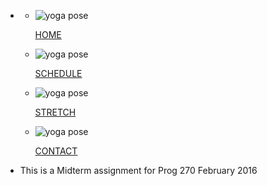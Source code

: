 
<section id="home-body">
<ul>
  <li class="home-menu">
    <div class="container">
      <div class="row">
        <ul class="menu-selections">
          <li class="menu-home">
            <img src="/images/yoga/yoga-pose-01.png" alt="yoga pose" title="Home">
            <p><a href="Week07-Markdown/Welcome.html">HOME</a></p>
          </li>
          <li class="menu-schedule">
            <img src="/images/yoga/yoga-pose-02.png" alt="yoga pose" title="Schedule">
            <p><a href="Week07-Markdown/Schedule.html">SCHEDULE</a></p>
          </li>
          <li class="menu-stretching">
            <img src="/images/yoga/yoga-pose-03.png" alt="yoga pose" title="Stretch">
            <p><a href="Week07-Markdown/Stretch-Home.html">STRETCH</a></p>
          </li>
          <li class="menu-contact">
            <img src="/images/yoga/yoga-pose-04.png" alt="yoga pose" title="Contact">
            <p><a href="Week07-Markdown/contact-us.html">CONTACT</a></p>
          </li>
        </ul>
      </div>
    </div>
  </li>
  <li class="full-width color-white" id="intro">
    This is a Midterm assignment for Prog 270
    February 2016
  </li>
</ul>
</section>

